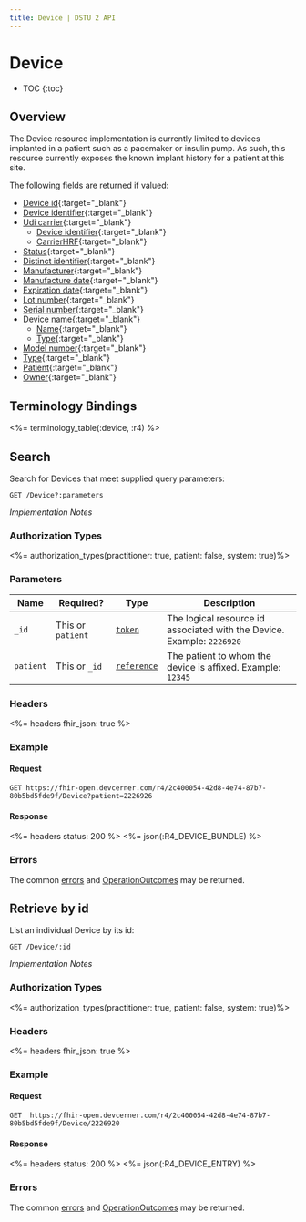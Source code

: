 ```yaml
---
title: Device | DSTU 2 API
---
```


# Device

* TOC
{:toc}

## Overview

The Device resource implementation is currently limited to devices implanted in a patient such as a pacemaker or insulin pump. As such, this resource currently exposes the known implant history for a patient at this site.

The following fields are returned if valued:

* [Device id](https://hl7.org/fhir/r4/device-definitions.html#Device.id){:target="_blank"}
* [Device identifier](https://hl7.org/fhir/r4/device-definitions.html#Device.identifier){:target="_blank"}
* [Udi carrier](https://hl7.org/fhir/r4/device-definitions.html#Device.udiCarrier){:target="_blank"}
    * [Device identifier](https://hl7.org/fhir/r4/device-definitions.html#Device.udiCarrier.deviceIdentifier){:target="_blank"}
    * [CarrierHRF](https://hl7.org/fhir/r4/device-definitions.html#Device.udiCarrier.carrierHRF){:target="_blank"}   
* [Status](https://hl7.org/fhir/r4/device-definitions.html#Device.status){:target="_blank"}
* [Distinct identifier](https://hl7.org/fhir/r4/device-definitions.html#Device.distinctIdentifier){:target="_blank"}
* [Manufacturer](https://hl7.org/fhir/r4/device-definitions.html#Device.manufacturer){:target="_blank"}
* [Manufacture date](https://hl7.org/fhir/r4/device-definitions.html#Device.manufactureDate){:target="_blank"}
* [Expiration date](https://hl7.org/fhir/r4/device-definitions.html#Device.expirationDate){:target="_blank"}
* [Lot number](https://hl7.org/fhir/r4/device-definitions.html#Device.lotNumber){:target="_blank"}
* [Serial number](https://hl7.org/fhir/r4/device-definitions.html#Device.serialNumber){:target="_blank"}
* [Device name](https://hl7.org/fhir/r4/device-definitions.html#Device.deviceName){:target="_blank"}
    * [Name](https://hl7.org/fhir/r4/device-definitions.html#Device.deviceName.name){:target="_blank"}
    * [Type](https://hl7.org/fhir/r4/device-definitions.html#Device.deviceName.type){:target="_blank"}
* [Model number](https://hl7.org/fhir/r4/device-definitions.html#Device.modelNumber){:target="_blank"}
* [Type](https://hl7.org/fhir/r4/device-definitions.html#Device.type){:target="_blank"}
* [Patient](https://hl7.org/fhir/r4/device-definitions.html#Device.patient){:target="_blank"}
* [Owner](https://hl7.org/fhir/r4/device-definitions.html#Device.owner){:target="_blank"}

## Terminology Bindings

<%= terminology_table(:device, :r4) %>

## Search

Search for Devices that meet supplied query parameters:

    GET /Device?:parameters

_Implementation Notes_

### Authorization Types

<%= authorization_types(practitioner: true, patient: false, system: true)%>

### Parameters

 Name       | Required?          | Type          | Description
------------|--------------------|---------------|-------------------------------------------------------------------------------------------------------
 `_id`      | This or `patient`  | [`token`]     | The logical resource id associated with the Device. Example: `2226920`
 `patient`  | This or `_id`      | [`reference`] | The patient to whom the device is affixed. Example: `12345`
 
### Headers

<%= headers fhir_json: true %>

### Example

#### Request

    GET https://fhir-open.devcerner.com/r4/2c400054-42d8-4e74-87b7-80b5bd5fde9f/Device?patient=2226926
    
#### Response

<%= headers status: 200 %>
<%= json(:R4_DEVICE_BUNDLE) %>

### Errors

The common [errors] and [OperationOutcomes] may be returned.

## Retrieve by id

List an individual Device by its id:

    GET /Device/:id

_Implementation Notes_


### Authorization Types

<%= authorization_types(practitioner: true, patient: false, system: true)%>

### Headers

<%= headers fhir_json: true %>

### Example

#### Request

    GET  https://fhir-open.devcerner.com/r4/2c400054-42d8-4e74-87b7-80b5bd5fde9f/Device/2226920

#### Response

<%= headers status: 200 %>
<%= json(:R4_DEVICE_ENTRY) %>

### Errors

The common [errors] and [OperationOutcomes] may be returned.


[`reference`]: https://hl7.org/fhir/r4/search.html#reference
[`token`]: https://hl7.org/fhir/r4/search.html#token
[errors]: ../../#client-errors
[OperationOutcomes]: ../../#operation-outcomes
